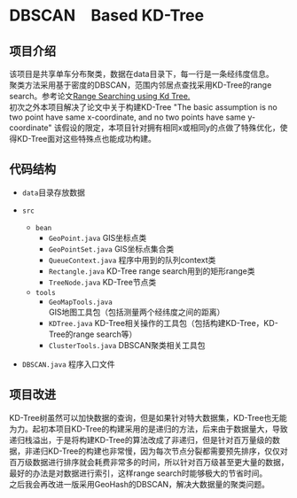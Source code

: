# DBSCAN　Based KD-Tree
## 项目介绍
该项目是共享单车分布聚类，数据在data目录下，每一行是一条经纬度信息。   
聚类方法采用基于密度的DBSCAN，范围内邻居点查找采用KD-Tree的range search。参考论文[Range Searching using Kd Tree.](http://www.cs.utah.edu/~lifeifei/cs6931/kdtree.pdf)  
初次之外本项目解决了论文中关于构建KD-Tree "The basic assumption is no two point have same x-coordinate, and no two points have same y-coordinate" 该假设的限定，本项目针对拥有相同x或相同y的点做了特殊优化，使得KD-Tree面对这些特殊点也能成功构建。　　
## 代码结构
* `data`目录存放数据
* `src`
   * `bean`
      * `GeoPoint.java` GIS坐标点类
      * `GeoPointSet.java` GIS坐标点集合类
      * `QueueContext.java` 程序中用到的队列context类
      * `Rectangle.java` KD-Tree range search用到的矩形range类
      * `TreeNode.java` KD-Tree节点类
   * `tools`
      * `GeoMapTools.java` GIS地图工具包（包括测量两个经纬度之间的距离）
      *  `KDTree.java` KD-Tree相关操作的工具包（包括构建KD-Tree，KD-Tree的range search等）
      * `ClusterTools.java` DBSCAN聚类相关工具包
 
 * `DBSCAN.java` 程序入口文件
## 项目改进
KD-Tree树虽然可以加快数据的查询，但是如果针对特大数据集，KD-Tree也无能为力。起初本项目KD-Tree的构建采用的是递归的方法，后来由于数据量大，导致递归栈溢出，于是将构建KD-Tree的算法改成了非递归，但是针对百万量级的数据，非递归KD-Tree的构建也非常慢，因为每次节点分裂都需要预先排序，仅仅对百万级数据进行排序就会耗费非常多的时间，所以针对百万级甚至更大量的数据，最好的办法是对数据进行索引，这样range search时能够极大的节省时间。   
之后我会再改进一版采用GeoHash的DBSCAN，解决大数据量的聚类问题。